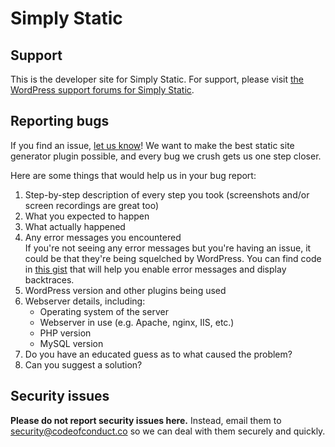 # Simply Static

## Support

This is the developer site for Simply Static. For support, please visit [the WordPress support forums for Simply Static](https://wordpress.org/support/plugin/simply-static).

## Reporting bugs

If you find an issue, [let us know](https://wordpress.org/support/plugin/simply-static)! We want to make the best static site generator plugin possible, and every bug we crush gets us one step closer.

Here are some things that would help us in your bug report:

1. Step-by-step description of every step you took (screenshots and/or screen recordings are great too)
2. What you expected to happen
3. What actually happened
4. Any error messages you encountered  
    If you're not seeing any error messages but you're having an issue, it could be that they're being squelched by WordPress. You can find code in [this gist](https://gist.github.com/jrfnl/5925642) that will help you enable error messages and display backtraces.
5. WordPress version and other plugins being used
6. Webserver details, including:  
    - Operating system of the server
    - Webserver in use (e.g. Apache, nginx, IIS, etc.)
    - PHP version
    - MySQL version
7. Do you have an educated guess as to what caused the problem?
8. Can you suggest a solution?

## Security issues

**Please do not report security issues here.** Instead, email them to [security@codeofconduct.co](mailto:security@codeofconduct.co) so we can deal with them securely and quickly.
